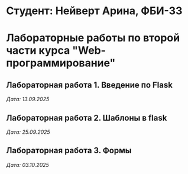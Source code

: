 # Студент: Нейверт Арина, ФБИ-33

# Лабораторные работы по второй части курса "Web-программирование"

## Лабораторная работа 1. Введение по Flask

*Дата: 13.09.2025* 

## Лабораторная работа 2. Шаблоны в flask

*Дата: 25.09.2025*

## Лабораторная работа 3. Формы

*Дата: 03.10.2025*
